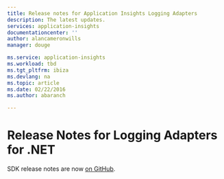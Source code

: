 ```yaml
---
title: Release notes for Application Insights Logging Adapters
description: The latest updates.
services: application-insights
documentationcenter: ''
author: alancameronwills
manager: douge

ms.service: application-insights
ms.workload: tbd
ms.tgt_pltfrm: ibiza
ms.devlang: na
ms.topic: article
ms.date: 02/22/2016
ms.author: abaranch

---
```

# Release Notes for Logging Adapters for .NET
SDK release notes are now [on GitHub](https://github.com/Microsoft/ApplicationInsights-dotnet-logging/releases).

